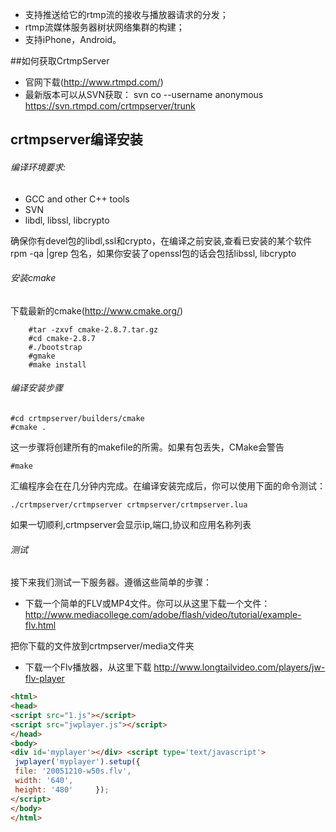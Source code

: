 * 支持推送给它的rtmp流的接收与播放器请求的分发；
* rtmp流媒体服务器树状网络集群的构建；
* 支持iPhone，Android。

##如何获取CrtmpServer
* 官网下载(http://www.rtmpd.com/)
* 最新版本可以从SVN获取：
svn co --username anonymous https://svn.rtmpd.com/crtmpserver/trunk

## crtmpserver编译安装
###### 编译环境要求:
* GCC and other C++ tools
* SVN
* libdl, libssl, libcrypto

确保你有devel包的libdl,ssl和crypto，在编译之前安装,查看已安装的某个软件rpm -qa |grep 包名，如果你安装了openssl包的话会包括libssl, libcrypto

###### 安装cmake
下载最新的cmake(http://www.cmake.org/)
```Shell
    #tar -zxvf cmake-2.8.7.tar.gz  
    #cd cmake-2.8.7  
    #./bootstrap  
    #gmake  
    #make install  
```
###### 编译安装步骤
```Shell
#cd crtmpserver/builders/cmake
#cmake .
```
这一步骤将创建所有的makefile的所需。如果有包丢失，CMake会警告
```Shell
#make
```
汇编程序会在在几分钟内完成。在编译安装完成后，你可以使用下面的命令测试：
```Shell
./crtmpserver/crtmpserver crtmpserver/crtmpserver.lua
```
如果一切顺利,crtmpserver会显示ip,端口,协议和应用名称列表

###### 测试
接下来我们测试一下服务器。遵循这些简单的步骤：

* 下载一个简单的FLV或MP4文件。你可以从这里下载一个文件：
http://www.mediacollege.com/adobe/flash/video/tutorial/example-flv.html

把你下载的文件放到crtmpserver/media文件夹

* 下载一个Flv播放器，从这里下载
http://www.longtailvideo.com/players/jw-flv-player
```Html
<html>
<head>
<script src="1.js"></script>
<script src="jwplayer.js"></script>
</head>
<body>
<div id='myplayer'></div> <script type='text/javascript'>    
 jwplayer('myplayer').setup({       
 file: '20051210-w50s.flv',       
 width: '640',        
 height: '480'     }); 
</script>
</body>
</html>
```



